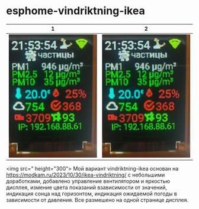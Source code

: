 # esphome-vindriktning-ikea
| 1                                                    | 2                                                   | 
|------------------------------------------------------|-----------------------------------------------------|
| ![1](https://github.com/ananyevgv/esphome-vindriktning-ikea/blob/main/1704567361805.jpg) | ![2](https://github.com/ananyevgv/esphome-vindriktning-ikea/blob/main/1704567361805.jpg) |


<img src=" height="300">
Мой вариант vindriktning-ikea основан на https://modkam.ru/2023/10/30/ikea-vindriktning/
с небольшими  доработками, добавлено управление вентилятором и яркостью дисплея, измение цвета показаний взависимости от значений, индикация сонца над горизонтом, индикация ожидаемой погоды в зависимости от давления.
Все размешено на одной странице дисплея.
